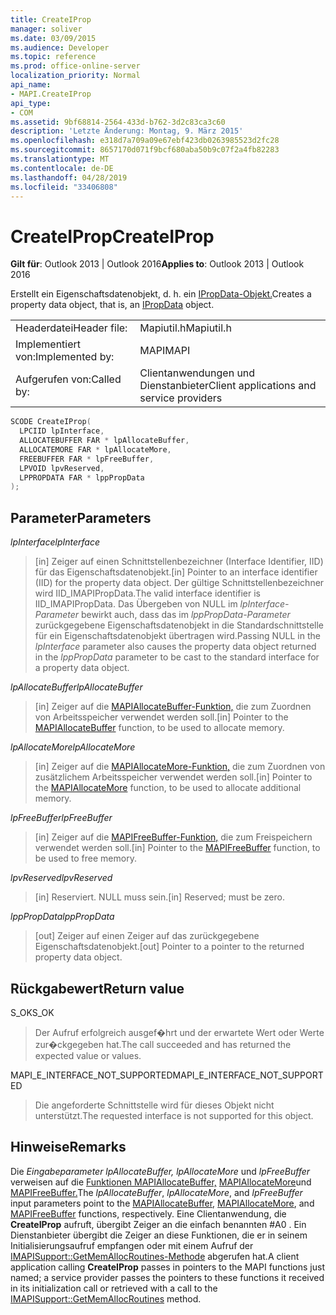 ```yaml
---
title: CreateIProp
manager: soliver
ms.date: 03/09/2015
ms.audience: Developer
ms.topic: reference
ms.prod: office-online-server
localization_priority: Normal
api_name:
- MAPI.CreateIProp
api_type:
- COM
ms.assetid: 9bf68814-2564-433d-b762-3d2c83ca3c60
description: 'Letzte Änderung: Montag, 9. März 2015'
ms.openlocfilehash: e318d7a709a09e67ebf423db0263985523d2fc28
ms.sourcegitcommit: 8657170d071f9bcf680aba50b9c07f2a4fb82283
ms.translationtype: MT
ms.contentlocale: de-DE
ms.lasthandoff: 04/28/2019
ms.locfileid: "33406808"
---
```

# <a name="createiprop"></a><span data-ttu-id="d0412-103">CreateIProp</span><span class="sxs-lookup"><span data-stu-id="d0412-103">CreateIProp</span></span>

  
  
<span data-ttu-id="d0412-104">**Gilt für**: Outlook 2013 | Outlook 2016</span><span class="sxs-lookup"><span data-stu-id="d0412-104">**Applies to**: Outlook 2013 | Outlook 2016</span></span> 
  
<span data-ttu-id="d0412-105">Erstellt ein Eigenschaftsdatenobjekt, d. h. ein [IPropData-Objekt.](ipropdataimapiprop.md)</span><span class="sxs-lookup"><span data-stu-id="d0412-105">Creates a property data object, that is, an [IPropData](ipropdataimapiprop.md) object.</span></span> 
  
|||
|:-----|:-----|
|<span data-ttu-id="d0412-106">Headerdatei</span><span class="sxs-lookup"><span data-stu-id="d0412-106">Header file:</span></span>  <br/> |<span data-ttu-id="d0412-107">Mapiutil.h</span><span class="sxs-lookup"><span data-stu-id="d0412-107">Mapiutil.h</span></span>  <br/> |
|<span data-ttu-id="d0412-108">Implementiert von:</span><span class="sxs-lookup"><span data-stu-id="d0412-108">Implemented by:</span></span>  <br/> |<span data-ttu-id="d0412-109">MAPI</span><span class="sxs-lookup"><span data-stu-id="d0412-109">MAPI</span></span>  <br/> |
|<span data-ttu-id="d0412-110">Aufgerufen von:</span><span class="sxs-lookup"><span data-stu-id="d0412-110">Called by:</span></span>  <br/> |<span data-ttu-id="d0412-111">Clientanwendungen und Dienstanbieter</span><span class="sxs-lookup"><span data-stu-id="d0412-111">Client applications and service providers</span></span>  <br/> |
   
```cpp
SCODE CreateIProp(
  LPCIID lpInterface,
  ALLOCATEBUFFER FAR * lpAllocateBuffer,
  ALLOCATEMORE FAR * lpAllocateMore,
  FREEBUFFER FAR * lpFreeBuffer,
  LPVOID lpvReserved,
  LPPROPDATA FAR * lppPropData
);
```

## <a name="parameters"></a><span data-ttu-id="d0412-112">Parameter</span><span class="sxs-lookup"><span data-stu-id="d0412-112">Parameters</span></span>

 <span data-ttu-id="d0412-113">_lpInterface_</span><span class="sxs-lookup"><span data-stu-id="d0412-113">_lpInterface_</span></span>
  
> <span data-ttu-id="d0412-114">[in] Zeiger auf einen Schnittstellenbezeichner (Interface Identifier, IID) für das Eigenschaftsdatenobjekt.</span><span class="sxs-lookup"><span data-stu-id="d0412-114">[in] Pointer to an interface identifier (IID) for the property data object.</span></span> <span data-ttu-id="d0412-115">Der gültige Schnittstellenbezeichner wird IID_IMAPIPropData.</span><span class="sxs-lookup"><span data-stu-id="d0412-115">The valid interface identifier is IID_IMAPIPropData.</span></span> <span data-ttu-id="d0412-116">Das Übergeben von NULL im  _lpInterface-Parameter_ bewirkt auch, dass das im  _lppPropData-Parameter_ zurückgegebene Eigenschaftsdatenobjekt in die Standardschnittstelle für ein Eigenschaftsdatenobjekt übertragen wird.</span><span class="sxs-lookup"><span data-stu-id="d0412-116">Passing NULL in the  _lpInterface_ parameter also causes the property data object returned in the  _lppPropData_ parameter to be cast to the standard interface for a property data object.</span></span> 
    
 <span data-ttu-id="d0412-117">_lpAllocateBuffer_</span><span class="sxs-lookup"><span data-stu-id="d0412-117">_lpAllocateBuffer_</span></span>
  
> <span data-ttu-id="d0412-118">[in] Zeiger auf die [MAPIAllocateBuffer-Funktion,](mapiallocatebuffer.md) die zum Zuordnen von Arbeitsspeicher verwendet werden soll.</span><span class="sxs-lookup"><span data-stu-id="d0412-118">[in] Pointer to the [MAPIAllocateBuffer](mapiallocatebuffer.md) function, to be used to allocate memory.</span></span> 
    
 <span data-ttu-id="d0412-119">_lpAllocateMore_</span><span class="sxs-lookup"><span data-stu-id="d0412-119">_lpAllocateMore_</span></span>
  
> <span data-ttu-id="d0412-120">[in] Zeiger auf die [MAPIAllocateMore-Funktion,](mapiallocatemore.md) die zum Zuordnen von zusätzlichem Arbeitsspeicher verwendet werden soll.</span><span class="sxs-lookup"><span data-stu-id="d0412-120">[in] Pointer to the [MAPIAllocateMore](mapiallocatemore.md) function, to be used to allocate additional memory.</span></span> 
    
 <span data-ttu-id="d0412-121">_lpFreeBuffer_</span><span class="sxs-lookup"><span data-stu-id="d0412-121">_lpFreeBuffer_</span></span>
  
> <span data-ttu-id="d0412-122">[in] Zeiger auf die [MAPIFreeBuffer-Funktion,](mapifreebuffer.md) die zum Freispeichern verwendet werden soll.</span><span class="sxs-lookup"><span data-stu-id="d0412-122">[in] Pointer to the [MAPIFreeBuffer](mapifreebuffer.md) function, to be used to free memory.</span></span> 
    
 <span data-ttu-id="d0412-123">_lpvReserved_</span><span class="sxs-lookup"><span data-stu-id="d0412-123">_lpvReserved_</span></span>
  
> <span data-ttu-id="d0412-124">[in] Reserviert. NULL muss sein.</span><span class="sxs-lookup"><span data-stu-id="d0412-124">[in] Reserved; must be zero.</span></span> 
    
 <span data-ttu-id="d0412-125">_lppPropData_</span><span class="sxs-lookup"><span data-stu-id="d0412-125">_lppPropData_</span></span>
  
> <span data-ttu-id="d0412-126">[out] Zeiger auf einen Zeiger auf das zurückgegebene Eigenschaftsdatenobjekt.</span><span class="sxs-lookup"><span data-stu-id="d0412-126">[out] Pointer to a pointer to the returned property data object.</span></span>
    
## <a name="return-value"></a><span data-ttu-id="d0412-127">Rückgabewert</span><span class="sxs-lookup"><span data-stu-id="d0412-127">Return value</span></span>

<span data-ttu-id="d0412-128">S_OK</span><span class="sxs-lookup"><span data-stu-id="d0412-128">S_OK</span></span> 
  
> <span data-ttu-id="d0412-129">Der Aufruf erfolgreich ausgef�hrt und der erwartete Wert oder Werte zur�ckgegeben hat.</span><span class="sxs-lookup"><span data-stu-id="d0412-129">The call succeeded and has returned the expected value or values.</span></span> 
    
<span data-ttu-id="d0412-130">MAPI_E_INTERFACE_NOT_SUPPORTED</span><span class="sxs-lookup"><span data-stu-id="d0412-130">MAPI_E_INTERFACE_NOT_SUPPORTED</span></span> 
  
> <span data-ttu-id="d0412-131">Die angeforderte Schnittstelle wird für dieses Objekt nicht unterstützt.</span><span class="sxs-lookup"><span data-stu-id="d0412-131">The requested interface is not supported for this object.</span></span>
    
## <a name="remarks"></a><span data-ttu-id="d0412-132">Hinweise</span><span class="sxs-lookup"><span data-stu-id="d0412-132">Remarks</span></span>

<span data-ttu-id="d0412-133">Die _Eingabeparameter lpAllocateBuffer,_ _lpAllocateMore_ und _lpFreeBuffer_ verweisen auf die [Funktionen MAPIAllocateBuffer,](mapiallocatebuffer.md) [MAPIAllocateMore](mapiallocatemore.md)und [MAPIFreeBuffer.](mapifreebuffer.md)</span><span class="sxs-lookup"><span data-stu-id="d0412-133">The  _lpAllocateBuffer_,  _lpAllocateMore_, and  _lpFreeBuffer_ input parameters point to the [MAPIAllocateBuffer](mapiallocatebuffer.md), [MAPIAllocateMore](mapiallocatemore.md), and [MAPIFreeBuffer](mapifreebuffer.md) functions, respectively.</span></span> <span data-ttu-id="d0412-134">Eine Clientanwendung, die **CreateIProp** aufruft, übergibt Zeiger an die einfach benannten #A0 . Ein Dienstanbieter übergibt die Zeiger an diese Funktionen, die er in seinem Initialisierungsaufruf empfangen oder mit einem Aufruf der [IMAPISupport::GetMemAllocRoutines-Methode](imapisupport-getmemallocroutines.md) abgerufen hat.</span><span class="sxs-lookup"><span data-stu-id="d0412-134">A client application calling **CreateIProp** passes in pointers to the MAPI functions just named; a service provider passes the pointers to these functions it received in its initialization call or retrieved with a call to the [IMAPISupport::GetMemAllocRoutines](imapisupport-getmemallocroutines.md) method.</span></span> 
  

